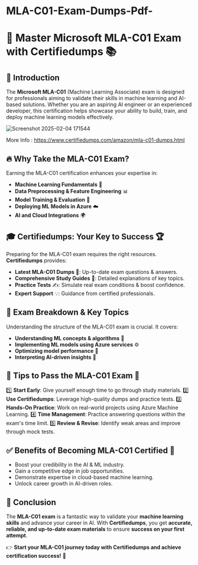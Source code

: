 # MLA-C01-Exam-Dumps-Pdf-

# 🚀 Master Microsoft MLA-C01 Exam with Certifiedumps 📚

## 🎯 Introduction
The **Microsoft MLA-C01** (Machine Learning Associate) exam is designed for professionals aiming to validate their skills in machine learning and AI-based solutions. Whether you are an aspiring AI engineer or an experienced developer, this certification helps showcase your ability to build, train, and deploy machine learning models effectively.

![Screenshot 2025-02-04 171544](https://github.com/user-attachments/assets/e713e4b7-92ef-47a5-a93c-216c0df4adaf)


More Info : https://www.certifiedumps.com/amazon/mla-c01-dumps.html

## 🔥 Why Take the MLA-C01 Exam?
Earning the MLA-C01 certification enhances your expertise in:
- **Machine Learning Fundamentals** 🤖
- **Data Preprocessing & Feature Engineering** 📊
- **Model Training & Evaluation** 🎯
- **Deploying ML Models in Azure** ☁️
- **AI and Cloud Integrations** 🌍

## 🎓 Certifiedumps: Your Key to Success 🏆
Preparing for the MLA-C01 exam requires the right resources. **Certifiedumps** provides:
- **Latest MLA-C01 Dumps** 📜: Up-to-date exam questions & answers.
- **Comprehensive Study Guides** 📘: Detailed explanations of key topics.
- **Practice Tests** ✍️: Simulate real exam conditions & boost confidence.
- **Expert Support** 💡: Guidance from certified professionals.

## 📖 Exam Breakdown & Key Topics
Understanding the structure of the MLA-C01 exam is crucial. It covers:
- **Understanding ML concepts & algorithms** 📌
- **Implementing ML models using Azure services** ⚙️
- **Optimizing model performance** 🚀
- **Interpreting AI-driven insights** 🧐

## 🔑 Tips to Pass the MLA-C01 Exam 🏅
1️⃣ **Start Early**: Give yourself enough time to go through study materials.
2️⃣ **Use Certifiedumps**: Leverage high-quality dumps and practice tests.
3️⃣ **Hands-On Practice**: Work on real-world projects using Azure Machine Learning.
4️⃣ **Time Management**: Practice answering questions within the exam's time limit.
5️⃣ **Review & Revise**: Identify weak areas and improve through mock tests.

## ✅ Benefits of Becoming MLA-C01 Certified 🌟
- Boost your credibility in the AI & ML industry.
- Gain a competitive edge in job opportunities.
- Demonstrate expertise in cloud-based machine learning.
- Unlock career growth in AI-driven roles.

## 🎯 Conclusion
The **MLA-C01 exam** is a fantastic way to validate your **machine learning skills** and advance your career in AI. With **Certifiedumps**, you get **accurate, reliable, and up-to-date exam materials** to ensure **success on your first attempt**.

👉 **Start your MLA-C01 journey today with Certifiedumps and achieve certification success!** 🚀

